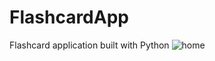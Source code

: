 # FlashcardApp
Flashcard application built with Python
![home](https://github.com/jmhirano10/FlashcardApp/assets/55772933/6be39762-1b02-4b1a-8655-6ffc145c45e1)

